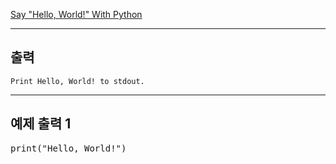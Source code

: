 [Say "Hello, World!" With Python](https://www.hackerrank.com/challenges/py-hello-world)

---

## 출력
<code>Print Hello, World! to stdout.</code>

---

## 예제 출력 1 

<pre>print("Hello, World!")</pre>